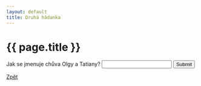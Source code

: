 ```yaml
---
layout: default
title: Druhá hádanka
---
```

<div class="uvod">
<h1>{{ page.title }}</h1>

<p>
 <form name="myForm" onsubmit="return validateForm2()" method="post">
Jak se jmenuje chůva Olgy a Tatiany? <input type="text" name="fname">
<input type="submit" value="Submit">
</form> 
</p>

 <a href="{{ site.baseurl }}//uvody/onegin_uvod.html">Zpět</a>

 </div>
<script src="{{ site.baseurl }}//assets/js/hadanky_eo.js"></script> 